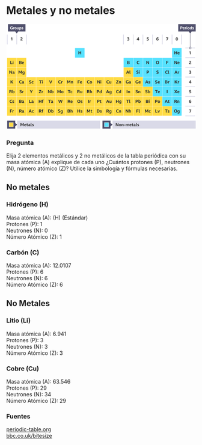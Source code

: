 # Metales y no metales

![lorem ipsum](https://github.com/Alex819964/jquintero/blob/master/quimica/imagenes/p0b70lxh.png)

### Pregunta

Elija 2 elementos metálicos y 2 no metálicos de la tabla periódica con su masa atómica (A) explique de cada uno ¿Cuántos protones (P), neutrones (N), número atómico (Z)? Utilice la simbología y fórmulas necesarias.

## No metales

### Hidrógeno (H)

Masa atómica (A): (H) (Estándar)<br/>
Protones (P): 1<br/>
Neutrones (N): 0<br/>
Número Atómico (Z): 1<br/>

### Carbón (C)

Masa atómica (A): 12.0107<br/>
Protones (P): 6<br/>
Neutrones (N): 6<br/>
Número Atómico (Z): 6<br/>

## No Metales

### Litio (Li)

Masa atómica (A): 6.941<br/>
Protones (P): 3<br/>
Neutrones (N): 3<br/>
Número Atómico (Z): 3<br/>

### Cobre (Cu)

Masa atómica (A): 63.546<br/>
Protones (P): 29<br/>
Neutrones (N): 34<br/>
Número Atómico (Z): 29<br/>

### Fuentes

[periodic-table.org](https://www.periodic-table.org/)<br/>
[bbc.co.uk/bitesize](https://www.bbc.co.uk/bitesize/topics/zv9nhcw/articles/z8qrr2p)

